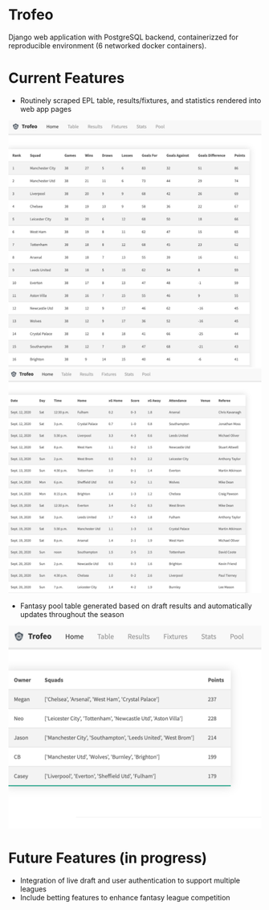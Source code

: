 Trofeo
======

Django web application with PostgreSQL backend, containerizzed for reproducible environment (6 networked docker containers). 

Current Features
================
* Routinely scraped EPL table, results/fixtures, and statistics rendered into web app pages

![alt text](https://github.com/thayer6/footy/blob/master/table-screenshot.png?raw=rue)
![alt text](https://github.com/thayer6/footy/blob/master/results-screenshot.png?raw=rue)


* Fantasy pool table generated based on draft results and automatically updates throughout the season

![alt text](https://github.com/thayer6/footy/blob/master/standings-screenshot.png?raw=rue)

Future Features (in progress)
=============================
* Integration of live draft and user authentication to support multiple leagues
* Include betting features to enhance fantasy league competition
